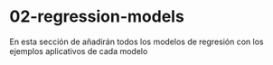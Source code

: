# 02-regression-models
En esta sección de añadirán todos los modelos de regresión con los ejemplos aplicativos de cada modelo

